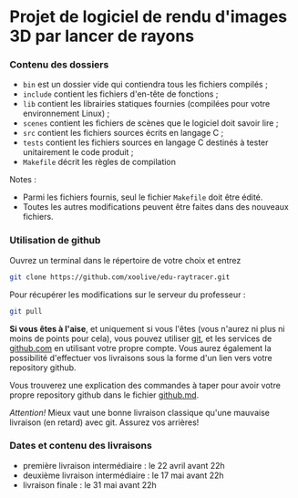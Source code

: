 Projet de logiciel de rendu d'images 3D par lancer de rayons
============================================================

### Contenu des dossiers

 - ```bin``` est un dossier vide qui contiendra tous les fichiers compilés ;
 - ```include``` contient les fichiers d'en-tête de fonctions ;
 - ```lib``` contient les librairies statiques fournies (compilées pour votre environnement Linux) ;
 - ```scenes``` contient les fichiers de scènes que le logiciel doit savoir lire ;
 - ```src``` contient les fichiers sources écrits en langage C ;
 - ```tests``` contient les fichiers sources en langage C destinés à tester unitairement le code produit ;
 - ```Makefile``` décrit les règles de compilation

Notes :
 - Parmi les fichiers fournis, seul le fichier ```Makefile``` doit être édité.
 - Toutes les autres modifications peuvent être faites dans des nouveaux fichiers.

### Utilisation de github

Ouvrez un terminal dans le répertoire de votre choix et entrez
```sh
git clone https://github.com/xoolive/edu-raytracer.git
```

Pour récupérer les modifications sur le serveur du professeur :
```sh
git pull
```

**Si vous êtes à l'aise**, et uniquement si vous l'êtes (vous n'aurez ni plus ni moins de points pour cela), vous pouvez utiliser [git](http://git-scm.com/), et les services de [github.com](http://github.com) en utilisant votre propre compte. Vous aurez également la possibilité d'effectuer vos livraisons sous la forme d'un lien vers votre repository github.

Vous trouverez une explication des commandes à taper pour avoir votre propre
repository github dans le fichier [github.md](github.md).

_Attention!_ Mieux vaut une bonne livraison classique qu'une mauvaise livraison
(en retard) avec git. Assurez vos arrières!

### Dates et contenu des livraisons

 - première livraison intermédiaire : le 22 avril avant 22h
 - deuxième livraison intermédiaire : le 17 mai avant 22h
 - livraison finale : le 31 mai avant 22h

